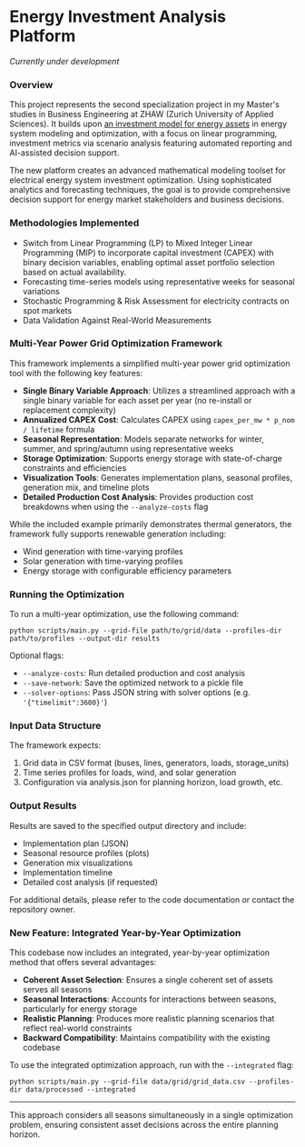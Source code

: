 # Energy Investment Analysis Platform
*Currently under development*

### Overview
This project represents the second specialization project in my Master's studies in Business Engineering at ZHAW (Zurich University of Applied Sciences). It builds upon [an investment model for energy assets](https://github.com/vierui/vt1-energy-investment-model.git) in energy system modeling and optimization, with a focus on linear programming, investment metrics via scenario analysis featuring automated reporting and AI-assisted decision support.

The new platform creates an advanced mathematical modeling toolset for electrical energy system investment optimization. Using sophisticated analytics and forecasting techniques, the goal is to provide comprehensive decision support for energy market stakeholders and business decisions.

### Methodologies Implemented
- Switch from Linear Programming (LP) to Mixed Integer Linear Programming (MIP) to incorporate capital investment (CAPEX) with binary decision variables, enabling optimal asset portfolio selection based on actual availability.
- Forecasting time-series models using representative weeks for seasonal variations
- Stochastic Programming & Risk Assessment for electricity contracts on spot markets
- Data Validation Against Real-World Measurements

### Multi-Year Power Grid Optimization Framework
This framework implements a simplified multi-year power grid optimization tool with the following key features:

- **Single Binary Variable Approach**: Utilizes a streamlined approach with a single binary variable for each asset per year (no re-install or replacement complexity)
- **Annualized CAPEX Cost**: Calculates CAPEX using `capex_per_mw * p_nom / lifetime` formula
- **Seasonal Representation**: Models separate networks for winter, summer, and spring/autumn using representative weeks
- **Storage Optimization**: Supports energy storage with state-of-charge constraints and efficiencies
- **Visualization Tools**: Generates implementation plans, seasonal profiles, generation mix, and timeline plots
- **Detailed Production Cost Analysis**: Provides production cost breakdowns when using the `--analyze-costs` flag

While the included example primarily demonstrates thermal generators, the framework fully supports renewable generation including:
- Wind generation with time-varying profiles
- Solar generation with time-varying profiles
- Energy storage with configurable efficiency parameters

### Running the Optimization
To run a multi-year optimization, use the following command:

```
python scripts/main.py --grid-file path/to/grid/data --profiles-dir path/to/profiles --output-dir results
```

Optional flags:
- `--analyze-costs`: Run detailed production and cost analysis
- `--save-network`: Save the optimized network to a pickle file
- `--solver-options`: Pass JSON string with solver options (e.g. `'{"timelimit":3600}'`)

### Input Data Structure
The framework expects:
1. Grid data in CSV format (buses, lines, generators, loads, storage_units)
2. Time series profiles for loads, wind, and solar generation
3. Configuration via analysis.json for planning horizon, load growth, etc.

### Output Results
Results are saved to the specified output directory and include:
- Implementation plan (JSON)
- Seasonal resource profiles (plots)
- Generation mix visualizations
- Implementation timeline
- Detailed cost analysis (if requested)

For additional details, please refer to the code documentation or contact the repository owner.

### New Feature: Integrated Year-by-Year Optimization
This codebase now includes an integrated, year-by-year optimization method that offers several advantages:

- **Coherent Asset Selection**: Ensures a single coherent set of assets serves all seasons
- **Seasonal Interactions**: Accounts for interactions between seasons, particularly for energy storage
- **Realistic Planning**: Produces more realistic planning scenarios that reflect real-world constraints
- **Backward Compatibility**: Maintains compatibility with the existing codebase

To use the integrated optimization approach, run with the `--integrated` flag:

```
python scripts/main.py --grid-file data/grid/grid_data.csv --profiles-dir data/processed --integrated
```

---

This approach considers all seasons simultaneously in a single optimization problem, ensuring consistent asset decisions across the entire planning horizon.
